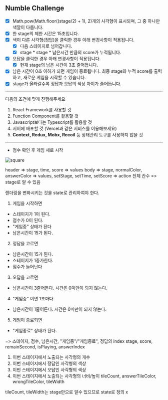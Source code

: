## Numble Challenge

- [x] Math.pow(Math.floor((stage/2) + 1), 2)개의 사각형이 표시되며, 그 중 하나만 색깔이 다릅니다.   
- [x] 한 stage의 제한 시간은 15초입니다.   
- [x] 색이 다른 사각형(정답)을 클릭한 경우 아래 변경사항이 적용됩니다.   
  - [x] 다음 스테이지로 넘어갑니다.    
  - [x] stage * stage * 남은시간 만큼의 score가 누적됩니다.   
- [x] 오답을 클릭한 경우 아래 변경사항이 적용됩니다.    
  - [x] 현재 stage의 남은 시간이 3초 줄어듭니다.    
- [x] 남은 시간이 0초 이하가 되면 게임이 종료됩니다. 최종 stage와 누적 score를 출력하고, 새로운 게임을 시작할 수 있습니다.    
- [x] stage가 올라갈수록 정답과 오답의 색상 차이가 줄어듭니다.    

<hr>

다음의 조건에 맞게 진행해주세요
1. React Framework를 사용할 것
2. Function Component를 활용할 것
3. Javascript보다는 Typescript를 활용할 것
4. 서버에 배포할 것 (Vercel과 같은 서비스를 이용해보세요)
5. **Context, Redux, Mobx, Recoil** 등 상태관리 도구를 사용하지 않을 것

<hr>

* 점수 확인 후 게임 새로 시작

![square](https://user-images.githubusercontent.com/50283326/153191131-e9e4e7ab-8a7b-4a98-86ae-cbb85a73534e.gif)



header => stage, time, score => values
body => stage, normalColor, answerColor => values, 
        setStage, setTime, setScore => action
        전체 칸수 => stage로 알 수 있음

렌더링을 변화시키는 것을 state로 관리하여야 한다.

1. 게임을 시작하면 
  - 스테이지가 1이 된다.
  - 점수가 0이 된다.
  - "게임중" 상태가 된다
  - 남은시간이 15가 된다.
2. 정답을 고르면
  - 남은시간이 15가 된다.
  - 스테이지가 1증가한다.
  - 점수가 늘어난다
3. 오답을 고르면
  - 남은시간이 3줄어든다. 시간은 0미만이 되지 않는다.
4. "게임중" 이면 1초마다
  - 남은시간이 1줄어든다. 시간은 0미만이 되지 않는다.
5. 게임이 종료되면
  - "게임종료" 상태가 된다.

=> 스테이지, 점수, 남은시간, "게임중"/"게임종료", 정답의 index
stage, score, remainSecond, isPlaying, answerIndex

1. 이번 스테이지에서 노출되는 사각형의 개수
2. 이번 스테이지에서 정답인 사각형의 색상
3. 이번 스테이지에서 오답인 사각형의 색상
4. 이번 스테이지에서 노출되는 사각형의 너비/높이
tileCount, answerTileColor, wrongTileColor, tileWidth

tileCount, tileWidth는 stage만으로 알수 있으므로 state로 정의 x

